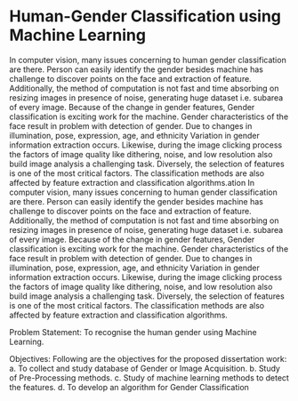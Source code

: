 # Human-Gender Classification using Machine Learning
In computer vision, many issues concerning to human gender classification are there. 
Person can easily identify the gender besides machine has challenge to discover points on the 
face and extraction of feature. Additionally, the method of computation is not fast and time 
absorbing on resizing images in presence of noise, generating huge dataset i.e. subarea of every 
image.
Because of the change in gender features, Gender classification is exciting work for the 
machine. Gender characteristics of the face result in problem with detection of gender. Due to 
changes in illumination, pose, expression, age, and ethnicity Variation in gender information 
extraction occurs. Likewise, during the image clicking process the factors of image quality like 
dithering, noise, and low resolution also build image analysis a challenging task. Diversely, the 
selection of features is one of the most critical factors. The classification methods are also 
affected by feature extraction and classification algorithms.ation
In computer vision, many issues concerning to human gender classification are there. 
Person can easily identify the gender besides machine has challenge to discover points on the 
face and extraction of feature. Additionally, the method of computation is not fast and time 
absorbing on resizing images in presence of noise, generating huge dataset i.e. subarea of every 
image.
Because of the change in gender features, Gender classification is exciting work for the 
machine. Gender characteristics of the face result in problem with detection of gender. Due to 
changes in illumination, pose, expression, age, and ethnicity Variation in gender information 
extraction occurs. Likewise, during the image clicking process the factors of image quality like 
dithering, noise, and low resolution also build image analysis a challenging task. Diversely, the 
selection of features is one of the most critical factors. The classification methods are also 
affected by feature extraction and classification algorithms.

Problem Statement:
To recognise the human gender using Machine Learning.

Objectives:
Following are the objectives for the proposed dissertation work:
a. To collect and study database of Gender or Image Acquisition.
b. Study of Pre-Processing methods.
c. Study of machine learning methods to detect the features.
d. To develop an algorithm for Gender Classification
